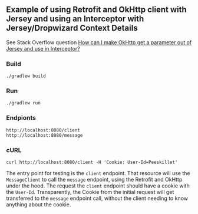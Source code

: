 
## Example of using Retrofit and OkHttp client with Jersey and using an Interceptor with Jersey/Dropwizard Context Details

See Stack Overflow question [How can I make OkHttp get a parameter out of Jersey and use in Interceptor?](https://stackoverflow.com/q/45971156/2587435)


### Build

```
./gradlew build
```

### Run

```
./gradlew run
```

### Endpionts

```
http://localhost:8080/client
http://localhost:8080/message
```

### cURL

```
curl http://localhost:8080/client -H 'Cookie: User-Id=Peeskillet'
```

The entry point for testing is the `client` endpoint. That resource will use the `MessageClient` to call the `message`
endpoint, using the Retrofit and OkHttp under the hood. The request the `client` endpoint should have a cookie with
the `User-Id`. Transparently, the Cookie from the initial request will get transferred to the `message` endpoint
call, without the client needing to know anything about the cookie.

